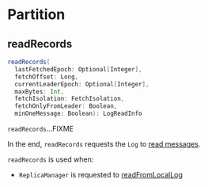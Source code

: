# Partition

## <span id="readRecords"> readRecords

```scala
readRecords(
  lastFetchedEpoch: Optional[Integer],
  fetchOffset: Long,
  currentLeaderEpoch: Optional[Integer],
  maxBytes: Int,
  fetchIsolation: FetchIsolation,
  fetchOnlyFromLeader: Boolean,
  minOneMessage: Boolean): LogReadInfo
```

`readRecords`...FIXME

In the end, `readRecords` requests the `Log` to [read messages](Log.md#read).

`readRecords` is used when:

* `ReplicaManager` is requested to [readFromLocalLog](ReplicaManager.md#readFromLocalLog)
